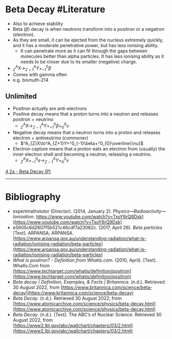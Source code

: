 # Beta Decay #Literature 
- Also to achieve stability
- Beta ($\beta$) decay is when neutrons transform into a positron or a negatron (electron).
- As they are small, it can be ejected from the nucleus extremely quickly, and it has a moderate penetrative power, but has less ionising ability.
	- It can penetrate more as it can fit through the gaps between molecules better than alpha particles. It has less ionising ability as it needs to be closer due to its smaller (negative) charge.
- $^A_{Z}X\to^A_{Z+1}Y+^0_{-1}\beta$
- Comes with gamma often
- e.g. bismuth-214
## Unlimited
- Positron actually are anti-electrons
- Positive decay means that a proton turns into a neutron and releases positron + neutrino
	- $^A_{Z}X\to^A_{Z-1}Y+^0_{+1}\beta+^0_{0}\nu$
- Negative decay means that a neutron turns into a proton and releases electron + antineutrino (commoner)
	- $^A_{Z}X\to^A_{Z+1}Y+^0_{-1}\beta+^0_{0}\overline{\nu}$
- Electron capture means that a proton eats an electron from (usually) the inner electron shell and becoming a neutron, releasing a neutrino.
	- $^A_{Z}X+^0_{-1}e\to^A_{Z-1}Y+^0_{0}\nu$

[4,2a - Beta Decay (P)](../3-Permanent-Notes/4,2a%20-%20Beta%20Decay%20(P))

---
# Bibliography
- expertmathstutor (Director). (2014, January 2). _Physics—Radioactivity—Ionisation_. https://www.youtube.com/watch?v=TxoY6rQ9Dsk](https://www.youtube.com/watch?v=TxoY6rQ9Dsk)
- e5605c6d2607f5b521c46cdf7a23082c. (2017, April 26). _Beta particles_ [Text]. ARPANSA; ARPANSA. [https://www.arpansa.gov.au/understanding-radiation/what-is-radiation/ionising-radiation/beta-particles](https://www.arpansa.gov.au/understanding-radiation/what-is-radiation/ionising-radiation/beta-particles)
- _What is positron? - Definition from WhatIs.com_. (2010, April). [Text]. WhatIs.Com from [https://www.techtarget.com/whatis/definition/positron](https://www.techtarget.com/whatis/definition/positron)
- _Beta decay | Definition, Examples, & Facts | Britannica_. (n.d.). Retrieved 30 August 2022, from [https://www.britannica.com/science/beta-decay](https://www.britannica.com/science/beta-decay)
- _Beta Decay_. (n.d.). Retrieved 30 August 2022, from [https://www.atomicarchive.com/science/physics/beta-decay.html](https://www.atomicarchive.com/science/physics/beta-decay.html)
- _Beta Decay_. (n.d.). [Text]. The ABC’s of Nuclear Science. Retrieved 30 August 2022, from [https://www2.lbl.gov/abc/wallchart/chapters/03/2.html](https://www2.lbl.gov/abc/wallchart/chapters/03/2.html)